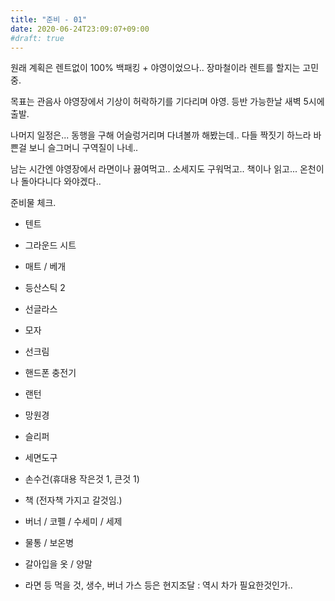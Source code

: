 ```yaml
---
title: "준비 - 01"
date: 2020-06-24T23:09:07+09:00
#draft: true
---
```

원래 계획은 렌트없이 100% 백패킹 + 야영이었으나.. 장마철이라 렌트를 할지는 고민중.

목표는 관음사 야영장에서 기상이 허락하기를 기다리며 야영. 등반 가능한날 새벽 5시에 출발.

나머지 일정은... 동행을 구해 어슬렁거리며 다녀볼까 해봤는데.. 다들 짝짓기 하느라 바쁜걸 보니 슬그머니 구역질이 나네..

남는 시간엔 야영장에서 라면이나 끓여먹고.. 소세지도 구워먹고.. 책이나 읽고... 온천이나 돌아다니다 와야겠다..

준비물 체크.

- 텐트
- 그라운드 시트
- 매트 / 베개
- 등산스틱 2
- 선글라스
- 모자
- 선크림
- 핸드폰 충전기
- 랜턴
- 망원경
- 슬리퍼
- 세면도구
- 손수건(휴대용 작은것 1, 큰것 1)
- 책 (전자책 가지고 갈것임.)
- 버너 / 코펠 / 수세미 / 세제
- 물통 / 보온병
- 갈아입을 옷 / 양말

- 라면 등 먹을 것, 생수, 버너 가스 등은 현지조달 : 역시 차가 필요한것인가..
